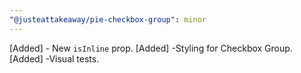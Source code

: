 ```yaml
---
"@justeattakeaway/pie-checkbox-group": minor
---
```


[Added] - New `isInline` prop.
[Added] -Styling for Checkbox Group.
[Added] -Visual tests.

